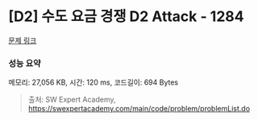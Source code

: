 # [D2] 수도 요금 경쟁 D2 Attack - 1284 

[문제 링크](https://swexpertacademy.com/main/code/problem/problemDetail.do?contestProbId=AV189xUaI8UCFAZN) 

### 성능 요약

메모리: 27,056 KB, 시간: 120 ms, 코드길이: 694 Bytes



> 출처: SW Expert Academy, https://swexpertacademy.com/main/code/problem/problemList.do